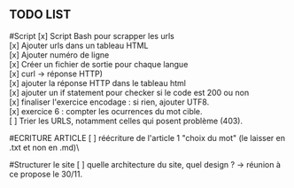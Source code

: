 ## TODO LIST

#Script
[x] Script Bash pour scrapper les urls\
[x] Ajouter urls dans un tableau HTML\
[x] Ajouter numéro de ligne\
[x] Créer un fichier de sortie pour chaque langue\
[x] curl -> réponse HTTP)\
[x] ajouter la réponse HTTP dans le tableau html\
[x] ajouter un if statement pour checker si le code est 200 ou non\
[x] finaliser l'exercice encodage : si rien, ajouter UTF8.\
[x] exercice 6 : compter les ocurrences du mot cible.\
[ ] Trier les URLS, notamment celles qui posent problème (403).

#ECRITURE ARTICLE
[ ] réécriture de l'article 1 "choix du mot" (le laisser en .txt et non en .md)\

#Structurer le site
[ ] quelle architecture du site, quel design ? -> réunion à ce propose le 30/11.
